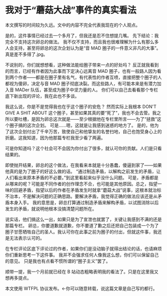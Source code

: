 # 我对于“蘑菇大战”事件的真实看法

<notice>本文撰写的时间较为久远。文中的内容不完全代表我现在的个人观点。</notice>

是的，这件事情已经过去一个多月了，但我还是忍不住想提几嘴。
先下结论：我完全不支持这次卵总的做法。
我不仅不支持，而且我也很难理解为什么有那么多人会支持，甚至将卵总的这次企划认为是“音 MAD 圈子的一件意义非凡的大事”。真是差不多得了.jpg。

不说别的，你们就想想看，这种做法能给圈子带来一点的好处吗？
反正就我看到的而言，已经有作者因为此事而下定决心远离音 MAD 圈子，也有一般路人因为看到两个作者——都是在圈子里有名气，有代表性的作者互喷，直接把整个圈子的人都视为傻卵，决定与音 MAD 圈子彻底决裂。而这些路人，有可能本来是有潜力加入音 MADer 队伍，甚至成为圈子中坚力量的人。
你们可以自己去看看那个专栏底下新出现的评论，我在此也不多谈。

我这么说，你是不是觉得我也在乎这个圈子的安危？
然而实际上我根本 DON'T GIVE A SHIT ABOUT 这个圈子，甚至如果其真的要“死了”，我也不会去管。我之所以要吐槽，是因为卵总这次就是——至少根据他在专栏里所言——为了“拯救”这个圈子搞的这次企划。
可是……嗯，这就是让我感到迷惑的地方了。
是的，他为了这次企划付出了千辛万苦，致使自己和他挚友的名誉扫地，自己也饱受身心上的折磨。这我知道，因为他那篇专栏我至少看了两遍。

可是你知道吗？这个社会可不会因为你付出了很多，就认可你的贡献。人们是只看结果的。

即使抛开结果，卵总的这个做法，在我看来本就是十分愚蠢，傻逼到家了——如果他真的是为了圈子的好这么做的话。
“通过制造矛盾，以解构之前发生的矛盾，让人们看出来原本矛盾的不必要。”到这里看起来似乎没什么问题。
可是，矛盾都是从哪来的呢？可能是不同作者的创作理念不合，也可能是其他原因。总之，指望一味的回避矛盾，指望以后的作者在矛盾发生时就拿“蘑菇大战”说事，这根本就治标不治本，不是解决问题的正确思路。要解决矛盾，我觉得正确的做法应该还是从矛盾本身入手。
我的意思是，卵总打算通过制造矛盾来解构矛盾，以试图消除以后发生的矛盾，就说明他根本没搞清楚问题所在。

说实话，他们搞这么一出，如果只是为了宣泄也就罢了，关键让我感到不满的还是那篇专栏。
卵总，你要道歉就道歉，你不要道了歉之后还把自己包装成一个为了圈子甘愿牺牲自己的圣人。我认可你在此事之前为圈子的付出，但就这件事，我还是无法表示认可的。

在专栏评论区底下评论过的作者，如果你们是没动脑子就得出结论的话，也请麻烦你们重新思考一下这件事。
我并不会强求任何人像我这么想，你们可以保留自己的意见。
只是我也有点看不惯所谓的“圈子主义”罢了。

顺带一提，我一个月前就已经在 B 站动态粗略表明我的看法了。只是在这里我又想再多提点。

本文使用 WTFPL 协议发布。←你可以随意转载，说这篇文章是自己写的都行。